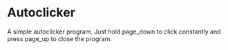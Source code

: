 # Autoclicker
A simple autoclicker program. 
 Just hold page_down to click constantly and press page_up to close the program.
